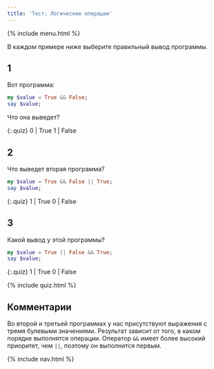 ```yaml
---
title: 'Тест: Логические операции'
---
```


{% include menu.html %}

В каждом примере ниже выберите правильный вывод программы.

## 1

Вот программа:

```raku
my $value = True && False;
say $value;
```

Что она выведет?

{:.quiz}
0 | True
1 | False

## 2 

Что выведет вторая программа?

```raku
my $value = True && False || True;
say $value;
```

{:.quiz}
1 | True
0 | False

## 3

Какой вывод у этой программы?

```raku
my $value = True || False && True;
say $value;
```

{:.quiz}
1 | True
0 | False

{% include quiz.html %}

## Комментарии

Во второй и третьей программах у нас присутствуют выражения с тремя булевыми
значениями. Результат зависит от того, в каком порядке выполнятся
операции. Оператор `&&` имеет более высокий приоритет, чем `||`, поэтому он
выполнится первым.

{% include nav.html %}
